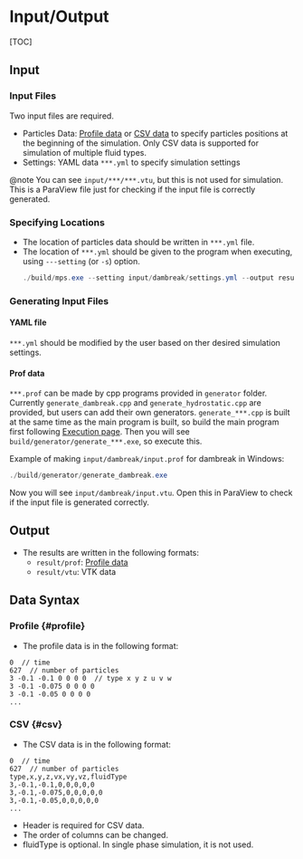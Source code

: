 # Input/Output

[TOC]

## Input
### Input Files
Two input files are required.

- Particles Data: [Profile data](#profile) or [CSV data](#csv) to specify particles positions at the beginning of the simulation. Only CSV data is supported for simulation of multiple fluid types.
- Settings: YAML data `***.yml` to specify simulation settings

@note
You can see `input/***/***.vtu`, but this is not used for simulation.
This is a ParaView file just for checking if the input file is correctly generated.

### Specifying Locations
- The location of particles data should be written in `***.yml` file.
- The location of `***.yml` should be given to the program when executing, using `---setting` (or `-s`) option.
  ```powershell
  ./build/mps.exe --setting input/dambreak/settings.yml --output result/dambreak
  ```

### Generating Input Files
#### YAML file
`***.yml` should be modified by the user based on ther desired simulation settings.

#### Prof data
`***.prof` can be made by cpp programs provided in `generator` folder.
Currently `generate_dambreak.cpp` and `generate_hydrostatic.cpp` are provided,
but users can add their own generators.
`generate_***.cpp` is built at the same time as the main program is built,
so build the main program first following [Execution page](execution.md).
Then you will see `build/generator/generate_***.exe`, so execute this.

Example of making `input/dambreak/input.prof` for dambreak in Windows:
```powershell
./build/generator/generate_dambreak.exe
```

Now you will see `input/dambreak/input.vtu`.
Open this in ParaView to check if the input file is generated correctly.

## Output
- The results are written in the following formats:
	- `result/prof`: [Profile data](#profile)
	- `result/vtu`: VTK data

## Data Syntax
### Profile {#profile}
- The profile data is in the following format:

```prof
0  // time
627  // number of particles
3 -0.1 -0.1 0 0 0 0  // type x y z u v w
3 -0.1 -0.075 0 0 0 0
3 -0.1 -0.05 0 0 0 0
...
```

### CSV {#csv}
- The CSV data is in the following format:

```csv
0  // time
627  // number of particles
type,x,y,z,vx,vy,vz,fluidType
3,-0.1,-0.1,0,0,0,0,0
3,-0.1,-0.075,0,0,0,0,0
3,-0.1,-0.05,0,0,0,0,0
...
```

- Header is required for CSV data.
- The order of columns can be changed.
- fluidType is optional. In single phase simulation, it is not used.
